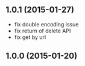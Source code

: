 ## 1.0.1 (2015-01-27)

- fix double encoding issue 
- fix return of delete API
- fix get by url

## 1.0.0 (2015-01-20)
